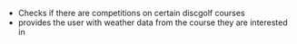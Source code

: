 - Checks if there are competitions on certain discgolf courses
- provides the user with weather data from the course they are interested in
